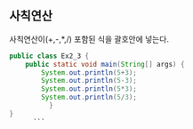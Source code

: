 ## 사칙연산
 사칙연산이(+,-,*,/) 포함된 식을 괄호안에 넣는다.

```java
public class Ex2_3 {
    public static void main(String[] args) {
        System.out.println(5+3);
        System.out.println(5-3);
        System.out.println(5*3);
        System.out.println(5/3);
          }
}
      ```
